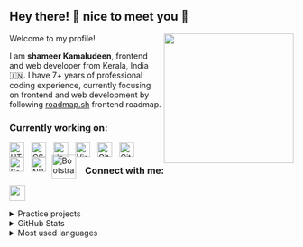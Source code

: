 ## Hey there! :wave: nice to meet you :hugs:

<img align='right' src="https://media.giphy.com/media/M9gbBd9nbDrOTu1Mqx/giphy.gif" width="230">

Welcome to my profile!

I am **shameer Kamaludeen**, frontend and web developer from Kerala, India :india:. I have 7+ years of professional coding experience, currently focusing on frontend and web development by following [roadmap.sh](https://github.com/kamranahmedse/developer-roadmap) frontend roadmap.

### Currently working on:
[<img align="left" tittle="HTML5" alt="HTML5" width="26px" src="https://cdn.jsdelivr.net/gh/devicons/devicon/icons/html5/html5-original.svg" style="padding-right:10px;" />](https://developer.mozilla.org/en-US/docs/Web/HTML)[<img align="left" alt="CSS3" width="26px" src="https://cdn.jsdelivr.net/gh/devicons/devicon/icons/css3/css3-original.svg" style="padding-right:10px;" tittle="CSS3" />](https://developer.mozilla.org/en-US/docs/Web/CSS)[<img align="left" tittle="JavaScript" alt="JavaScript" width="26px" src="https://cdn.jsdelivr.net/gh/devicons/devicon/icons/javascript/javascript-original.svg" style="padding-right:10px;" />](https://developer.mozilla.org/en-US/docs/Web/JavaScript)[<img align="left" alt="Visual Studio Code" width="26px" src="https://cdn.jsdelivr.net/gh/devicons/devicon/icons/vscode/vscode-original.svg" style="padding-right:10px;" tittle="Visual Studio Code"/>](https://code.visualstudio.com/)[<img align="left" alt="Git" width="26px" src="https://cdn.jsdelivr.net/gh/devicons/devicon/icons/git/git-original.svg" style="padding-right:10px;" />](https://git-scm.com/)[<img align="left" alt="GitHub" width="26px" src="https://user-images.githubusercontent.com/3369400/139448065-39a229ba-4b06-434b-bc67-616e2ed80c8f.png" style="padding-right:10px;" tittle="GitHub" />](http://github.com/)[<img align="left" alt="Sass" width="26px" src="https://camo.githubusercontent.com/26901b819fb10ef4e2c652aa40e24775247664d84a7597bebb66898a24dddedd/68747470733a2f2f63646e2e6a7364656c6976722e6e65742f67682f64657669636f6e732f64657669636f6e2f69636f6e732f736173732f736173732d6f726967696e616c2e737667" style="padding-right:10px;" tittle="Sass" />](https://sass-lang.com/)[<img align="left" alt="NPM" width="26px" src="https://camo.githubusercontent.com/4348417189e1f7f64d07e1373b16e9a61bc8de4b0ff78238417528850701649b/68747470733a2f2f6564656e742e6769746875622e696f2f537570657254696e7949636f6e732f696d616765732f7376672f6e706d2e737667" style="padding-right:10px;" tittle="NPM" />](https://www.npmjs.com/)[<img align="left" alt="Bootstrap" width="43px" src="https://camo.githubusercontent.com/2512b49c89512f2ff3718f7257f48ed5c46a4e331abbd890b6c5e8c0e458434f/68747470733a2f2f676574626f6f7473747261702e636f6d2f646f63732f352e322f6173736574732f6272616e642f626f6f7473747261702d6c6f676f2d736861646f772e706e67" style="padding-right:10px;position: relative;top: -4px;left: -3px" tittle="Bootstrap" />](https://getbootstrap.com/)<br>

### Connect with me:
[<img src="https://img.icons8.com/external-tal-revivo-shadow-tal-revivo/344/external-upwork-a-global-freelancing-platform-where-professionals-connect-and-collaborate-remotely-logo-shadow-tal-revivo.png" width="28px" style="padding-right:10px;"/>](https://www.upwork.com/freelancers/~01bf2c545547088859)<br>

<details>
  <summary>Practice projects</summary><br>
  <table>
    <thead align="center">
      <tr border: none;>
        <td><b>:sewing_needle: Projects</b></td>
        <td><b>:date: Date Completed</b></td>
        <td><b>:level_slider: Difficulty</b></td>
      </tr>
    </thead>
    <tbody>
      <tr>
        <td><a href="https://shameerkamaludeen.github.io/kindled/"><b>Kindled</b></a></td>
        <td><img alt="Date" src="https://img.shields.io/badge/date-2023--11--04-blue" /></td>
        <td><img alt="Difficulty" src="https://img.shields.io/badge/difficulty-Advanced-forestgreen" /></td>
      </tr>    
      <tr>
        <td><a href="https://shameerkamaludeen.github.io/comunity/"><b>THEMESMID - Faster-Multipurpose Responsive HTML Website</b></a></td>
        <td><img alt="Date" src="https://img.shields.io/badge/date-2022--09--12-blue" /></td>
        <td><img alt="Difficulty" src="https://img.shields.io/badge/difficulty-Advanced-forestgreen" /></td>
      </tr>
      <tr>
        <td><a href="https://shameerkamaludeen.github.io/interactive-rating-component/"><b>Interactive rating component</b></a></td>
        <td><img alt="Date" src="https://img.shields.io/badge/date-2022--07--26-blue" /></td>
        <td><img alt="Difficulty" src="https://img.shields.io/badge/difficulty-newbie-cyan" /></td>
      </tr>
      <tr>
        <td><a href="https://shameerkamaludeen.github.io/social-media-dashboard-with-theme-switcher"><b>Social media dashboard with theme switcher</b></a></td>
        <td><img alt="Date" src="https://img.shields.io/badge/date-2022--07--11-blue" /></td>
        <td><img alt="Difficulty" src="https://img.shields.io/badge/difficulty-junior-lightgreen" /></td>
      </tr>
      <tr>
        <td><a href="https://shameerkamaludeen.github.io/canvas-furniture/"><b>SemiColonWeb - Canvas Furniture Demo</b></a></td>
        <td><img alt="Date" src="https://img.shields.io/badge/date-2022--07--02-blue" /></td>
        <td><img alt="Difficulty" src="https://img.shields.io/badge/difficulty-Advanced-forestgreen" /></td>
      </tr>
      <tr>
        <td><a href="https://shameerkamaludeen.github.io/office-design-gallery/"><b>Office Design Gallery</b></a></td>
        <td><img alt="Date" src="https://img.shields.io/badge/date-2022--06--05-blue" /></td>
        <td><img alt="Difficulty" src="https://img.shields.io/badge/difficulty-Intermediate-green" /></td>
      </tr>
      <tr>
        <td><a href="https://shameerkamaludeen.github.io/crowdfunding-product-page/"><b>Crowdfunding product page</b></a></td>
        <td><img alt="Date" src="https://img.shields.io/badge/date-2022--05--26-blue" /></td>
        <td><img alt="Difficulty" src="https://img.shields.io/badge/difficulty-junior-lightgreen" /></td>
      </tr>   
      <tr>
        <td><a href="https://shameerkamaludeen.github.io/blogr-landing-page/"><b>Blogr landing page</b></a></td>
        <td><img alt="Date" src="https://img.shields.io/badge/date-2022--04--28-blue" /></td>
        <td><img alt="Difficulty" src="https://img.shields.io/badge/difficulty-junior-lightgreen" /></td>
      </tr>      
      <tr>
        <td><a href="https://shameerkamaludeen.github.io/sunnyside-agency-landing-page/"><b>Sunnyside agency landing page</b></a></td>
        <td><img alt="Date" src="https://img.shields.io/badge/date-2022--04--11-blue" /></td>
        <td><img alt="Difficulty" src="https://img.shields.io/badge/difficulty-junior-lightgreen" /></td>
      </tr>
      <tr>
        <td><a href="https://shameerkamaludeen.github.io/time-tracking-dashboard/"><b>Time tracking dashboard</b></a></td>
        <td><img alt="Date" src="https://img.shields.io/badge/date-2022--04--03-blue" /></td>
        <td><img alt="Difficulty" src="https://img.shields.io/badge/difficulty-junior-lightgreen" /></td>
      </tr>
      <tr>
        <td><a href="https://shameerkamaludeen.github.io/advice-generator-app/"><b>Advice generator app</b></a></td>
        <td><img alt="Date" src="https://img.shields.io/badge/date-2022--03--22-blue" /></td>
        <td><img alt="Difficulty" src="https://img.shields.io/badge/difficulty-junior-lightgreen" /></td>
      </tr>
      <tr>
        <td><a href="https://shameerkamaludeen.github.io/tip-calculator-app/"><b>Tip calculator app</b></a></td>
        <td><img alt="Date" src="https://img.shields.io/badge/date-2022--03--21-blue" /></td>
        <td><img alt="Difficulty" src="https://img.shields.io/badge/difficulty-junior-lightgreen" /></td>
      </tr>
      <tr>
        <td><a href="https://shameerkamaludeen.github.io/huddle-landing-page-with-single-introductory-section/"><b>Huddle landing page</b></a></td>
        <td><img alt="Date" src="https://img.shields.io/badge/date-2022--03--13-blue" /></td>
        <td><img alt="Difficulty" src="https://img.shields.io/badge/difficulty-newbie-cyan" /></td>
      </tr>
      <tr>
        <td><a href="https://shameerkamaludeen.github.io/ping-coming-soon-page/"><b>Ping coming soon page</b></a></td>
        <td><img alt="Date" src="https://img.shields.io/badge/date-2022--03--11-blue" /></td>
        <td><img alt="Difficulty" src="https://img.shields.io/badge/difficulty-newbie-cyan" /></td>
      </tr>
      <tr>
        <td><a href="https://shameerkamaludeen.github.io/intro-component-with-signup-form/"><b>Intro component with sign up form</b></a></td>
        <td><img alt="Date" src="https://img.shields.io/badge/date-2022--03--07-blue" /></td>
        <td><img alt="Difficulty" src="https://img.shields.io/badge/difficulty-newbie-cyan" /></td>
      </tr>
      <tr>
        <td><a href="https://shameerkamaludeen.github.io/base-apparel-coming-soon/"><b>Base Apparel coming soon page</b></a></td>
        <td><img alt="Date" src="https://img.shields.io/badge/date-2022--03--03-blue" /></td>
        <td><img alt="Difficulty" src="https://img.shields.io/badge/difficulty-newbie-cyan" /></td>
      </tr>
      <tr>
        <td><a href="https://shameerkamaludeen.github.io/social-proof-section/"><b>Social proof section</b></a></td>
        <td><img alt="Date" src="https://img.shields.io/badge/date-2022--02--26-blue" /></td>
        <td><img alt="Difficulty" src="https://img.shields.io/badge/difficulty-newbie-cyan" /></td>
      </tr>
      <tr>
        <td><a href="https://shameerkamaludeen.github.io/faq-accordion-card/"><b>FAQ accordion card</b></a></td>
        <td><img alt="Date" src="https://img.shields.io/badge/date-2022--02--25-blue" /></td>
        <td><img alt="Difficulty" src="https://img.shields.io/badge/difficulty-newbie-cyan" /></td>
      </tr>
      <tr>
        <td><a href="https://shameerkamaludeen.github.io/order-summary-component/"><b>Order summary card</b></a></td>
        <td><img alt="Date" src="https://img.shields.io/badge/date-2022--02--18-blue" /></td>
        <td><img alt="Difficulty" src="https://img.shields.io/badge/difficulty-newbie-cyan" /></td>
      </tr>
      <tr>
        <td><a href="https://shameerkamaludeen.github.io/recipes/"><b>Recipes web page</b></a></td>
        <td><img alt="Date" src="https://img.shields.io/badge/date-2022--02--15-blue" /></td>
        <td><img alt="Difficulty" src="https://img.shields.io/badge/difficulty-junior-lightgreen" /></td>
      </tr>
      <tr>
        <td><a href="https://shameerkamaludeen.github.io/toucan/"><b>Simple wikipedia page</b></a></td>
        <td><img alt="Date" src="https://img.shields.io/badge/date-2022--02--10-blue" /></td>
        <td><img alt="Difficulty" src="https://img.shields.io/badge/difficulty-junior-lightgreen" /></td>
      </tr>
      <tr>
        <td><a href="https://github.com/shameerkamaludeen/codier-challenges"><b>Codier challenges</b></a></td>
        <td><img alt="Date" src="https://img.shields.io/badge/date-2022--02--05-blue" /></td>
        <td><img alt="Difficulty" src="https://img.shields.io/badge/difficulty-newbie-cyan" /></td>
      </tr>
    </tbody>
  </table>
</details>
  
<details>
  <summary>GitHub Stats</summary><br>
  <p><img align="center" src="https://github-readme-stats.vercel.app/api?username=shameerkamaludeen&show_icons=true&locale=en" alt="suprabhasupi" /></p>
</details>
  
<details>
  <summary>Most used languages</summary><br>
  <p><img align="left" src="https://github-readme-stats.vercel.app/api/top-langs?username=shameerkamaludeen&show_icons=true&locale=en&layout=compact" alt="suprabhasupi" /></p>
</details>
